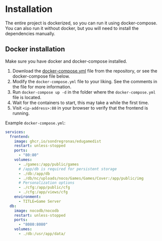 # Installation
The entire project is dockerized, so you can run it using docker-compose. You can also run it without docker, but you will need to install the dependencies manually.

## Docker installation
Make sure you have docker and docker-compose installed.

1. Download the [docker-compose.yml](https://github.com/sondregronas/EduGameDist/blob/main/docker-compose.yml) file from the repository, or see the docker-compose file below.
2. Modify the `docker-compose.yml` file to your liking. See the comments in the file for more information.
3. Run `docker-compose up -d` in the folder where the `docker-compose.yml` file is located.
4. Wait for the containers to start, this may take a while the first time.
5. Visit `<ip-address>:80` in your browser to verify that the frontend is running.

Example `docker-compose.yml`:
```yaml
services:
  frontend:
    image: ghcr.io/sondregronas/edugamedist
    restart: unless-stopped
    ports:
      - "80:80"
    volumes:
      - ./games:/app/public/games
      # /app/db is required for persistent storage
      - ./db:/app/db
      - ./db/nc/uploads/noco/Games/Games/Cover:/app/public/img
      # Personalization options
      - ./cfg:/app/public/cfg
      - ./cfg:/app/views/cfg
    environment:
      - TITLE=Game Server
  db:
    image: nocodb/nocodb
    restart: unless-stopped
    ports:
      - "8080:8080"
    volumes:
      - ./db:/usr/app/data/
```
